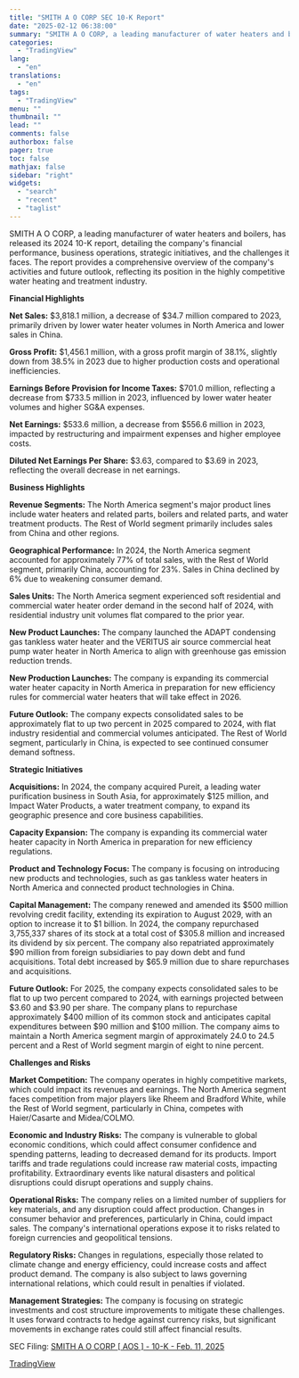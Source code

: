 ```yaml
---
title: "SMITH A O CORP SEC 10-K Report"
date: "2025-02-12 06:38:00"
summary: "SMITH A O CORP, a leading manufacturer of water heaters and boilers, has released its 2024 10-K report, detailing the company's financial performance, business operations, strategic initiatives, and the challenges it faces. The report provides a comprehensive overview of the company's activities and future outlook, reflecting its position in the..."
categories:
  - "TradingView"
lang:
  - "en"
translations:
  - "en"
tags:
  - "TradingView"
menu: ""
thumbnail: ""
lead: ""
comments: false
authorbox: false
pager: true
toc: false
mathjax: false
sidebar: "right"
widgets:
  - "search"
  - "recent"
  - "taglist"
---
```


SMITH A O CORP, a leading manufacturer of water heaters and boilers, has released its 2024 10-K report, detailing the company's financial performance, business operations, strategic initiatives, and the challenges it faces. The report provides a comprehensive overview of the company's activities and future outlook, reflecting its position in the highly competitive water heating and treatment industry.

**Financial Highlights**

**Net Sales:** $3,818.1 million, a decrease of $34.7 million compared to 2023, primarily driven by lower water heater volumes in North America and lower sales in China.

**Gross Profit:** $1,456.1 million, with a gross profit margin of 38.1%, slightly down from 38.5% in 2023 due to higher production costs and operational inefficiencies.

**Earnings Before Provision for Income Taxes:** $701.0 million, reflecting a decrease from $733.5 million in 2023, influenced by lower water heater volumes and higher SG&A expenses.

**Net Earnings:** $533.6 million, a decrease from $556.6 million in 2023, impacted by restructuring and impairment expenses and higher employee costs.

**Diluted Net Earnings Per Share:** $3.63, compared to $3.69 in 2023, reflecting the overall decrease in net earnings.

**Business Highlights**

**Revenue Segments:** The North America segment's major product lines include water heaters and related parts, boilers and related parts, and water treatment products. The Rest of World segment primarily includes sales from China and other regions.

**Geographical Performance:** In 2024, the North America segment accounted for approximately 77% of total sales, with the Rest of World segment, primarily China, accounting for 23%. Sales in China declined by 6% due to weakening consumer demand.

**Sales Units:** The North America segment experienced soft residential and commercial water heater order demand in the second half of 2024, with residential industry unit volumes flat compared to the prior year.

**New Product Launches:** The company launched the ADAPT condensing gas tankless water heater and the VERITUS air source commercial heat pump water heater in North America to align with greenhouse gas emission reduction trends.

**New Production Launches:** The company is expanding its commercial water heater capacity in North America in preparation for new efficiency rules for commercial water heaters that will take effect in 2026.

**Future Outlook:** The company expects consolidated sales to be approximately flat to up two percent in 2025 compared to 2024, with flat industry residential and commercial volumes anticipated. The Rest of World segment, particularly in China, is expected to see continued consumer demand softness.

**Strategic Initiatives**

**Acquisitions:** In 2024, the company acquired Pureit, a leading water purification business in South Asia, for approximately $125 million, and Impact Water Products, a water treatment company, to expand its geographic presence and core business capabilities.

**Capacity Expansion:** The company is expanding its commercial water heater capacity in North America in preparation for new efficiency regulations.

**Product and Technology Focus:** The company is focusing on introducing new products and technologies, such as gas tankless water heaters in North America and connected product technologies in China.

**Capital Management:** The company renewed and amended its $500 million revolving credit facility, extending its expiration to August 2029, with an option to increase it to $1 billion. In 2024, the company repurchased 3,755,337 shares of its stock at a total cost of $305.8 million and increased its dividend by six percent. The company also repatriated approximately $90 million from foreign subsidiaries to pay down debt and fund acquisitions. Total debt increased by $65.9 million due to share repurchases and acquisitions.

**Future Outlook:** For 2025, the company expects consolidated sales to be flat to up two percent compared to 2024, with earnings projected between $3.60 and $3.90 per share. The company plans to repurchase approximately $400 million of its common stock and anticipates capital expenditures between $90 million and $100 million. The company aims to maintain a North America segment margin of approximately 24.0 to 24.5 percent and a Rest of World segment margin of eight to nine percent.

**Challenges and Risks**

**Market Competition:** The company operates in highly competitive markets, which could impact its revenues and earnings. The North America segment faces competition from major players like Rheem and Bradford White, while the Rest of World segment, particularly in China, competes with Haier/Casarte and Midea/COLMO.

**Economic and Industry Risks:** The company is vulnerable to global economic conditions, which could affect consumer confidence and spending patterns, leading to decreased demand for its products. Import tariffs and trade regulations could increase raw material costs, impacting profitability. Extraordinary events like natural disasters and political disruptions could disrupt operations and supply chains.

**Operational Risks:** The company relies on a limited number of suppliers for key materials, and any disruption could affect production. Changes in consumer behavior and preferences, particularly in China, could impact sales. The company's international operations expose it to risks related to foreign currencies and geopolitical tensions.

**Regulatory Risks:** Changes in regulations, especially those related to climate change and energy efficiency, could increase costs and affect product demand. The company is also subject to laws governing international relations, which could result in penalties if violated.

**Management Strategies:** The company is focusing on strategic investments and cost structure improvements to mitigate these challenges. It uses forward contracts to hedge against currency risks, but significant movements in exchange rates could still affect financial results.

SEC Filing: [SMITH A O CORP [ AOS ] - 10-K - Feb. 11, 2025](https://www.sec.gov/Archives/edgar/data/91142/000009114225000036/aos-20241231.htm)

[TradingView](https://www.tradingview.com/news/tradingview:91f09fe111219:0-smith-a-o-corp-sec-10-k-report/)
